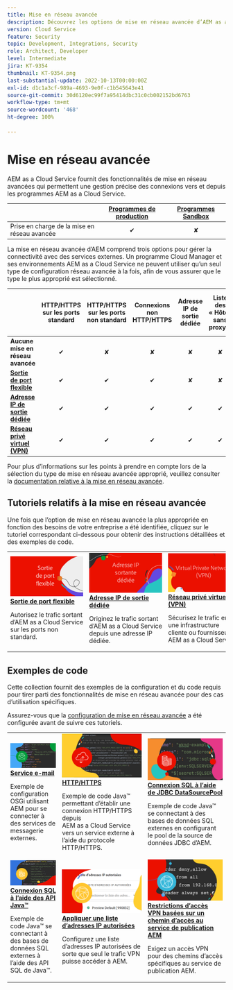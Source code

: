 ```yaml
---
title: Mise en réseau avancée
description: Découvrez les options de mise en réseau avancée d’AEM as a Cloud Service.
version: Cloud Service
feature: Security
topic: Development, Integrations, Security
role: Architect, Developer
level: Intermediate
jira: KT-9354
thumbnail: KT-9354.png
last-substantial-update: 2022-10-13T00:00:00Z
exl-id: d1c1a3cf-989a-4693-9e0f-c1b545643e41
source-git-commit: 30d6120ec99f7a95414dbc31c0cb002152bd6763
workflow-type: tm+mt
source-wordcount: '468'
ht-degree: 100%

---
```


# Mise en réseau avancée

AEM as a Cloud Service fournit des fonctionnalités de mise en réseau avancées qui permettent une gestion précise des connexions vers et depuis les programmes AEM as a Cloud Service.

|                                                   | [Programmes de production](https://experienceleague.adobe.com/docs/experience-manager-cloud-service/content/implementing/using-cloud-manager/programs/introduction-production-programs.html?lang=fr) | [Programmes Sandbox](https://experienceleague.adobe.com/docs/experience-manager-cloud-service/content/implementing/using-cloud-manager/programs/introduction-sandbox-programs.html?lang=fr) |
|---------------------------------------------------|:-----------------------:|:---------------------:|
| Prise en charge de la mise en réseau avancée | ✔ | ✘ |


La mise en réseau avancée d’AEM comprend trois options pour gérer la connectivité avec des services externes. Un programme Cloud Manager et ses environnements AEM as a Cloud Service ne peuvent utiliser qu’un seul type de configuration réseau avancée à la fois, afin de vous assurer que le type le plus approprié est sélectionné.

|                                   | HTTP/HTTPS sur les ports standard | HTTP/HTTPS sur les ports non standard | Connexions non HTTP/HTTPS | Adresse IP de sortie dédiée | Liste des « Hôtes sans proxy » | Se connecter à des services protégés par VPN | Limiter le trafic de l’instance de publication AEM par IP |
|-----------------------------------|:----------------------------:|:--------------------------------:|:--------------------------:|:-------------------:|:-------------------------------------:|:-------------------------------------:|:----:|
| __Aucune mise en réseau avancée__ | ✔ | ✘ | ✘ | ✘ | ✘ | ✘ | ✘ |
| [__Sortie de port flexible__](./flexible-port-egress.md) | ✔ | ✔ | ✔ | ✘ | ✘ | ✘ | ✘ |
| [__Adresse IP de sortie dédiée__](./dedicated-egress-ip-address.md) | ✔ | ✔ | ✔ | ✔ | ✔ | ✘ | ✘ |
| [__Réseau privé virtuel (VPN)__](./vpn.md) | ✔ | ✔ | ✔ | ✔ | ✔ | ✔ | ✔ |


Pour plus d’informations sur les points à prendre en compte lors de la sélection du type de mise en réseau avancée approprié, veuillez consulter la [documentation relative à la mise en réseau avancée](https://experienceleague.adobe.com/docs/experience-manager-cloud-service/content/security/configuring-advanced-networking.html?lang=fr).

## Tutoriels relatifs à la mise en réseau avancée

Une fois que l’option de mise en réseau avancée la plus appropriée en fonction des besoins de votre entreprise a été identifiée, cliquez sur le tutoriel correspondant ci-dessous pour obtenir des instructions détaillées et des exemples de code.

<table>
  <tr>
   <td>
      <a  href="./flexible-port-egress.md"><img alt="Sortie de port flexible" src="./assets/flexible-port-egress.png"/></a>
      <div><strong><a href="./flexible-port-egress.md">Sortie de port flexible</a></strong></div>
      <p>
          Autorisez le trafic sortant d’AEM as a Cloud Service sur les ports non standard.
      </p>
    </td>   
   <td>
      <a  href="./dedicated-egress-ip-address.md"><img alt="Adresse IP de sortie dédiée" src="./assets/dedicated-egress-ip-address.png"/></a>
      <div><strong><a href="./dedicated-egress-ip-address.md">Adresse IP de sortie dédiée</a></strong></div>
      <p>
        Originez le trafic sortant d’AEM as a Cloud Service depuis une adresse IP dédiée.
      </p>
    </td>   
   <td>
      <a  href="./vpn.md"><img alt="Réseau privé virtuel (VPN)" src="./assets/vpn.png"/></a>
      <div><strong><a href="./vpn.md">Réseau privé virtuel (VPN)</a></strong></div>
      <p>
        Sécurisez le trafic entre une infrastructure cliente ou fournisseur et AEM as a Cloud Service.
      </p>
    </td>   
  </tr>
</table>

## Exemples de code

Cette collection fournit des exemples de la configuration et du code requis pour tirer parti des fonctionnalités de mise en réseau avancée pour des cas d’utilisation spécifiques.

Assurez-vous que la [configuration de mise en réseau avancée](#advanced-networking) a été configurée avant de suivre ces tutoriels.

<table><tr>
   <td>
      <a  href="./examples/email-service.md"><img alt="Réseau privé virtuel (VPN)" src="./assets/code-examples__email.png"/></a>
      <div><strong><a href="./examples/email-service.md">Service e-mail</a></strong></div>
      <p>
        Exemple de configuration OSGi utilisant AEM pour se connecter à des services de messagerie externes.
      </p>
    </td>  
    <td>
        <a  href="./examples/http-dedicated-egress-ip-vpn.md"><img alt="HTTP/HTTPS" src="./assets/code-examples__http.png"/></a>
        <div><strong><a href="./examples/http-dedicated-egress-ip-vpn.md">HTTP/HTTPS</a></strong></div>
        <p>
            Exemple de code Java™ permettant d’établir une connexion HTTP/HTTPS depuis AEM as a Cloud Service vers un service externe à l’aide du protocole HTTP/HTTPS.
        </p>
    </td>
    <td>
      <a  href="./examples/sql-datasourcepool.md"><img alt="Connexion SQL à l’aide de JDBC DataSourcePool" src="./assets//code-examples__sql-osgi.png"/></a>
      <div><strong><a href="./examples/sql-datasourcepool.md">Connexion SQL à l’aide de JDBC DataSourcePool</a></strong></div>
      <p>
            Exemple de code Java™ se connectant à des bases de données SQL externes en configurant le pool de la source de données JDBC d’AEM.
      </p>
    </td>   
    </tr><tr>
    <td>
      <a  href="./examples/sql-java-apis.md"><img alt="Connexion SQL à l’aide des API Java" src="./assets/code-examples__sql-java-api.png"/></a>
      <div><strong><a href="./examples/sql-java-apis.md">Connexion SQL à l’aide des API Java™</a></strong></div>
      <p>
            Exemple de code Java™ se connectant à des bases de données SQL externes à l’aide des API SQL de Java™.
      </p>
    </td>   
    <td>
      <a  href="https://experienceleague.adobe.com/docs/experience-manager-cloud-service/implementing/using-cloud-manager/ip-allow-lists/apply-allow-list.html?lang=fr"><img alt="Appliquer une liste d’adresses IP autorisées" src="./assets/code_examples__vpn-allow-list.png"/></a>
      <div><strong><a href="https://experienceleague.adobe.com/docs/experience-manager-cloud-service/implementing/using-cloud-manager/ip-allow-lists/apply-allow-list.html?lang=fr">Appliquer une liste d’adresses IP autorisées</a></strong></div>
      <p>
            Configurez une liste d’adresses IP autorisées de sorte que seul le trafic VPN puisse accéder à AEM.
      </p>
    </td>
   <td>
      <a  href="https://experienceleague.adobe.com/docs/experience-manager-cloud-service/content/security/configuring-advanced-networking.html?lang=fr#restrict-vpn-to-ingress-connections"><img alt="Restrictions d’accès VPN basées sur un chemin d’accès au service de publication AEM" src="./assets/code_examples__vpn-path-allow-list.png"/></a>
      <div><strong><a href="https://experienceleague.adobe.com/docs/experience-manager-cloud-service/content/security/configuring-advanced-networking.html?lang=fr#restrict-vpn-to-ingress-connections">Restrictions d’accès VPN basées sur un chemin d’accès au service de publication AEM</a></strong></div>
      <p>
            Exigez un accès VPN pour des chemins d’accès spécifiques au service de publication AEM.
      </p>
    </td>
</tr>
</table>

